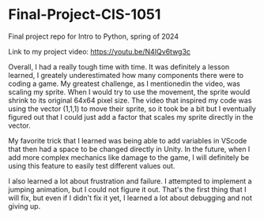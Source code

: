 # Final-Project-CIS-1051
Final project repo for Intro to Python, spring of 2024 


Link to my project video:
https://youtu.be/N4IQv6twg3c  

Overall, I had a really tough time with time. It was definitely a lesson learned, I greately underestimated how many components there were to coding a game. My greatest challenge, as I mentionedin the video, was scaling my sprite. When I would try to use the movement, the sprite would shrink to its original 64x64 pixel size. The video that inspired my code was using the vector (1,1,1) to move their sprite, so it took be a bit but I eventually figured out that I could just add a factor that scales my sprite directly in the vector. 

My favorite trick that I learned was being able to add variables in VScode that then had a space to be changed directly in Unity. In the future, when I add more complex mechanics like damage to the game, I will definitely be using this feature to  easily test different values out. 

I also learned a lot about frustration and failure. I attempted to implement a jumping animation, but I could not figure it out. That's the first thing that I will fix, but even if I didn't fix it yet, I learned a lot about debugging and not giving up. 

